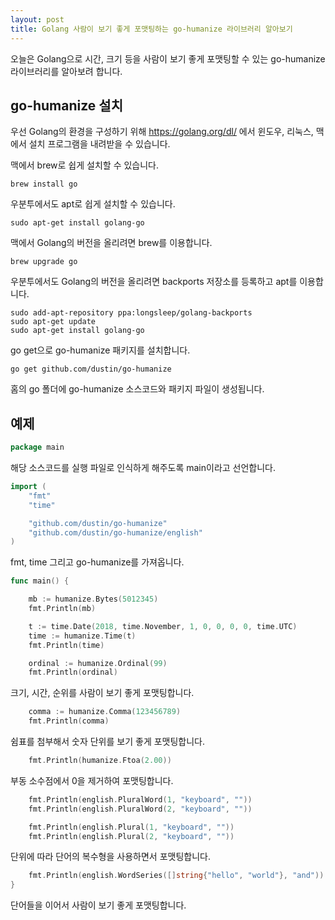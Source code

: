 ```yaml
---
layout: post
title: Golang 사람이 보기 좋게 포맷팅하는 go-humanize 라이브러리 알아보기
---
```


오늘은 Golang으로 시간, 크기 등을 사람이 보기 좋게 포맷팅할 수 있는 go-humanize 라이브러리를 알아보려 합니다.

## go-humanize 설치

우선 Golang의 환경을 구성하기 위해 https://golang.org/dl/ 에서 윈도우, 리눅스, 맥에서 설치 프로그램을 내려받을 수 있습니다.

맥에서 brew로 쉽게 설치할 수 있습니다.

```
brew install go
```

우분투에서도 apt로 쉽게 설치할 수 있습니다.

```
sudo apt-get install golang-go
```

맥에서 Golang의 버전을 올리려면 brew를 이용합니다.

```
brew upgrade go
```

우분투에서도 Golang의 버전을 올리려면 backports 저장소를 등록하고 apt를 이용합니다.

```
sudo add-apt-repository ppa:longsleep/golang-backports
sudo apt-get update
sudo apt-get install golang-go
```

go get으로 go-humanize 패키지를 설치합니다.

```
go get github.com/dustin/go-humanize
```

홈의 go 폴더에 go-humanize 소스코드와 패키지 파일이 생성됩니다.

## 예제

```go
package main
```

해당 소스코드를 실행 파일로 인식하게 해주도록 main이라고 선언합니다.

```go
import (
	"fmt"
	"time"

	"github.com/dustin/go-humanize"
	"github.com/dustin/go-humanize/english"
)
```

fmt, time 그리고 go-humanize를 가져옵니다.

```go
func main() {

	mb := humanize.Bytes(5012345)
	fmt.Println(mb)

	t := time.Date(2018, time.November, 1, 0, 0, 0, 0, time.UTC)
	time := humanize.Time(t)
	fmt.Println(time)

	ordinal := humanize.Ordinal(99)
	fmt.Println(ordinal)
```

크기, 시간, 순위를 사람이 보기 좋게 포맷팅합니다.

```go
	comma := humanize.Comma(123456789)
	fmt.Println(comma)
```

쉼표를 첨부해서 숫자 단위를 보기 좋게 포맷팅합니다.

```go
	fmt.Println(humanize.Ftoa(2.00))
```

부동 소수점에서 0을 제거하여 포맷팅합니다.

```go
	fmt.Println(english.PluralWord(1, "keyboard", ""))
	fmt.Println(english.PluralWord(2, "keyboard", ""))

	fmt.Println(english.Plural(1, "keyboard", ""))
	fmt.Println(english.Plural(2, "keyboard", ""))
```

단위에 따라 단어의 복수형을 사용하면서 포맷팅합니다.

```go
	fmt.Println(english.WordSeries([]string{"hello", "world"}, "and"))
}
```

단어들을 이어서 사람이 보기 좋게 포맷팅합니다.